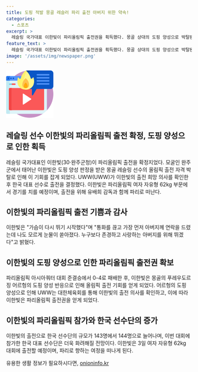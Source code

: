 ```yaml
---
title: 도핑 적발 몽골 레슬러 파리 출전 아버지 위한 약속!
categories:
  - 스포츠
excerpt: >
  레슬링 국가대표 이한빛이 파리올림픽 출전권을 획득했다. 몽골 상대의 도핑 양성으로 박탈된 올림픽 티켓을 대체한 것. 이한빛은 3일 유배희 감독과 파리로 출국하며, 가슴 뛰는 소식에 감격했다고 밝혔다. 한국 선수단의 참가 규모는 144명으로 늘어났으며, 이한빛은 아버지를 위해 더욱 힘을 낼 것을 다짐했다.
feature_text: >
  레슬링 국가대표 이한빛이 파리올림픽 출전권을 획득했다. 몽골 상대의 도핑 양성으로 박탈된 올림픽 티켓을 대체한 것. 이한빛은 3일 유배희 감독과 파리로 출국하며, 가슴 뛰는 소식에 감격했다고 밝혔다. 한국 선수단의 참가 규모는 144명으로 늘어났으며, 이한빛은 아버지를 위해 더욱 힘을 낼 것을 다짐했다.
image: '/assets/img/newspaper.png'
---
```


<p><img src="/assets/img/news.png" alt="rentncar 속보" /></p>

<h2>레슬링 선수 이한빛의 파리올림픽 출전 확정, 도핑 양성으로 인한 획득</h2>

<p data-ke-size="size16">레슬링 국가대표인 이한빛(30·완주군청)이 파리올림픽 출전을 확정지었다. 모굴인 완주군에서 태어난 이한빛은 도핑 양성 판정을 받은 몽골 레슬링 선수의 올림픽 출전 자격 박탈로 인해 이 기회를 잡게 되었다. UWW(UWW)가 이한빛의 출전 희망 의사를 확인한 후 한국 대표 선수로 출전을 결정했다. 이한빛은 파리올림픽 여자 자유형 62kg 부문에서 경기를 치를 예정이며, 출전을 위해 유배희 감독과 함께 파리로 떠난다.</p>

<h2>이한빛의 파리올림픽 출전 기쁨과 감사</h2>

<p data-ke-size="size16">이한빛은 "가슴이 다시 뛰기 시작했다"며 "통화를 끊고 가장 먼저 아버지께 연락을 드렸는데 나도 모르게 눈물이 쏟아졌다. 누구보다 존경하고 사랑하는 아버지를 위해 뛰겠다"고 밝혔다.</p>

<h2>이한빛의 도핑 양성으로 인한 파리올림픽 출전권 확보</h2>

<p data-ke-size="size16">파리올림픽 아시아쿼터 대회 준결승에서 0-4로 패배한 후, 이한빛은 몽골의 푸레우도르징 어르헝의 도핑 양성 반응으로 인해 올림픽 출전 기회를 얻게 되었다. 어르헝의 도핑 양성으로 인해 UWW는 대한체육회를 통해 이한빛의 출전 의사를 확인하고, 이에 따라 이한빛은 파리올림픽 출전권을 얻게 되었다.</p>

<h2>이한빛의 파리올림픽 참가와 한국 선수단의 증가</h2>

<p data-ke-size="size16">이한빛의 출전으로 한국 선수단의 규모가 143명에서 144명으로 늘어나며, 이번 대회에 참가한 한국 대표 선수단은 더욱 화려해질 전망이다. 이한빛은 3일 여자 자유형 62kg 대회에 출전할 예정이며, 파리로 향하는 여정을 떠나게 된다.</p>
유용한 생활 정보가 필요하시다면, <a href="https://onioninfo.kr" rel="dofollow">onioninfo.kr</a>


